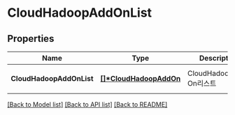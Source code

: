 # CloudHadoopAddOnList

## Properties
Name | Type | Description | Notes
------------ | ------------- | ------------- | -------------
**CloudHadoopAddOnList** | **[[]\*CloudHadoopAddOn](CloudHadoopAddOn.md)** | CloudHadoopAdd-On리스트 | [optional] [default to null]

[[Back to Model list]](../README.md#documentation-for-models) [[Back to API list]](../README.md#documentation-for-api-endpoints) [[Back to README]](../README.md)



